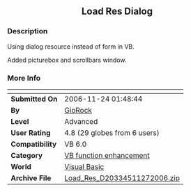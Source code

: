 ﻿<div align="center">

## Load Res Dialog


</div>

### Description

Using dialog resource instead of form in VB.

Added picturebox and scrollbars window.
 
### More Info
 


<span>             |<span>
---                |---
**Submitted On**   |2006-11-24 01:48:44
**By**             |[GioRock](https://github.com/Planet-Source-Code/PSCIndex/blob/master/ByAuthor/giorock.md)
**Level**          |Advanced
**User Rating**    |4.8 (29 globes from 6 users)
**Compatibility**  |VB 6\.0
**Category**       |[VB function enhancement](https://github.com/Planet-Source-Code/PSCIndex/blob/master/ByCategory/vb-function-enhancement__1-25.md)
**World**          |[Visual Basic](https://github.com/Planet-Source-Code/PSCIndex/blob/master/ByWorld/visual-basic.md)
**Archive File**   |[Load\_Res\_D20334511272006\.zip](https://github.com/Planet-Source-Code/giorock-load-res-dialog__1-67211/archive/master.zip)








